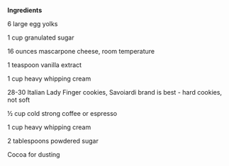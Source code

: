 **Ingredients**


6 large egg yolks

1 cup granulated sugar

16 ounces mascarpone cheese, room temperature

1 teaspoon vanilla extract

1 cup heavy whipping cream

28-30 Italian Lady Finger cookies, Savoiardi brand is best - hard cookies, not soft

½ cup cold strong coffee or espresso

1 cup heavy whipping cream

2 tablespoons powdered sugar

Cocoa for dusting